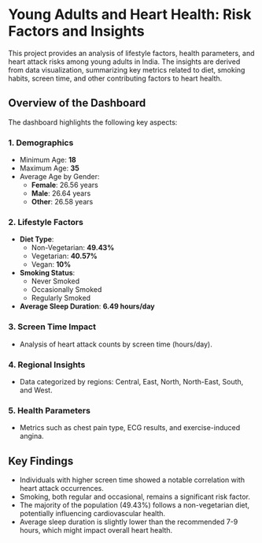 # Young Adults and Heart Health: Risk Factors and Insights

This project provides an analysis of lifestyle factors, health parameters, and heart attack risks among young adults in India. The insights are derived from data visualization, summarizing key metrics related to diet, smoking habits, screen time, and other contributing factors to heart health.

## Overview of the Dashboard

The dashboard highlights the following key aspects:

### 1. **Demographics**
   - Minimum Age: **18**
   - Maximum Age: **35**
   - Average Age by Gender:
     - **Female**: 26.56 years
     - **Male**: 26.64 years
     - **Other**: 26.58 years

### 2. **Lifestyle Factors**
   - **Diet Type**:
     - Non-Vegetarian: **49.43%**
     - Vegetarian: **40.57%**
     - Vegan: **10%**
   - **Smoking Status**:
     - Never Smoked
     - Occasionally Smoked
     - Regularly Smoked
   - **Average Sleep Duration**: **6.49 hours/day**

### 3. **Screen Time Impact**
   - Analysis of heart attack counts by screen time (hours/day).

### 4. **Regional Insights**
   - Data categorized by regions: Central, East, North, North-East, South, and West.

### 5. **Health Parameters**
   - Metrics such as chest pain type, ECG results, and exercise-induced angina.

## Key Findings
- Individuals with higher screen time showed a notable correlation with heart attack occurrences.
- Smoking, both regular and occasional, remains a significant risk factor.
- The majority of the population (49.43%) follows a non-vegetarian diet, potentially influencing cardiovascular health.
- Average sleep duration is slightly lower than the recommended 7-9 hours, which might impact overall heart health.
